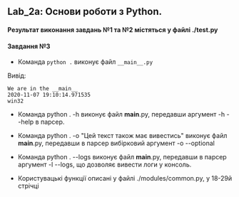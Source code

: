 ## Lab_2a: Основи роботи з Python.
#### Результат виконання завдань №1 та №2 містяться у файлі ./test.py
#### Завдання №3

+ Команда `python .` виконує файл `__main__.py`

Вивід:
```
We are in the __main__
2020-11-07 19:10:14.971535
win32
```

+ Команда python . -h виконує файл __main__.py, передавши аргумент -h --help в парсер. 
+ Команда python . -o "Цей текст також має вивестись" виконує файл __main__.py, передавши в парсер вибірковий аргумент -o --optional 
+ Команда python . --logs виконує файл __main__.py, передавши в парсер аргумент -l --logs, що дозволяє вивести логи у консоль.

+ Користувацькі функції описані у файлі ./modules/common.py, у 18-29й стрічці